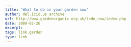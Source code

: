 ```yaml
---
title: 'What to do in your garden now'
author: del.icio.us archive
url: http://www.gardenorganic.org.uk/todo_now/index.php
date: 2009-02-26
excerpt: 
tags: link,garden
type: link
---
```

